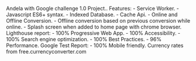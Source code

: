 Andela with Google challenge 1.0 Project..
Features:
    - Service Worker.
    - Javascript ES6+ syntax.
    - Indexed Database.
    - Cache Api.
    - Online and Offline Conversion.
    - Offline conversion based on previous conversion while online.
    - Splash screen when added to home page with chrome browser.
Lighthouse report:
    - 100% Progressive Web App.
    - 100% Accessibility.
    - 100% Search engine optimization.
    - 100% Best Practices.
    - 96% Performance.
Google Test Report:
    - 100% Mobile friendly. 
Currency rates from free.currencyconverter.com